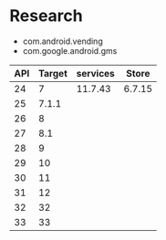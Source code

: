 # Research

- com.android.vending
- com.google.android.gms 

API | Target | services | Store
----|--------|----------|-------
24  | 7      | 11.7.43  | 6.7.15
25  | 7.1.1  |
26  | 8      |
27  | 8.1    |
28  | 9      |
29  | 10     |
30  | 11     |
31  | 12     |
32  | 32     |
33  | 33     |
